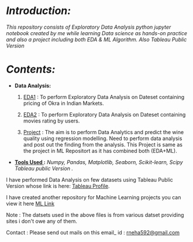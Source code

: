 # <i>Introduction:</i>

<i>This repository consists of  Exploratory Data Analysis python jupyter notebook created by me while learning Data science as hands-on practice and also a project including both EDA & ML Algorithm. Also Tableau Public Version</i>

# <i>Contents: </i>

* <b>Data Analysis:</b>

    1. [EDA1](https://github.com/neha592/EDA/blob/master/eda1.ipynb) : To perform Exploratory Data Analysis on Dateset containing pricing of Okra in Indian Markets.
    
    2. [EDA2](https://github.com/neha592/EDA/blob/master/EDA-02.ipynb) : To perform Exploratory Data Analysis on Dateset containing movies rating by users.
    
    3. [Project](https://github.com/neha592/EDA/blob/master/Project.ipynb) : The aim is to perform Data Analytics and predict the wine quality using regression modelling. Need to perform data analysis and post out the             finding from the analysis. This Project is same as the project in ML Repositort as it has combined both (EDA+ML).
 
 * <b><u>Tools Used </u>:</b> <i> Numpy, Pandas, Matplotlib, Seaborn, Scikit-learn, Scipy Tableau public Version .</i>  

I have performed Data Analysis on few datasets using Tableau Public Version whose link is here: [Tableau Profile](https://public.tableau.com/profile/neha.singh3254#!/).

I have created another repository for Machine Learning projects you can view it here [ML Link](https://github.com/neha592/Machine_Learning)

Note :  The datsets used in the above files is from various datset providing sites i don't owe any of them. 

Contact : Please send out mails on this email_ id : rneha592@gmail.com
